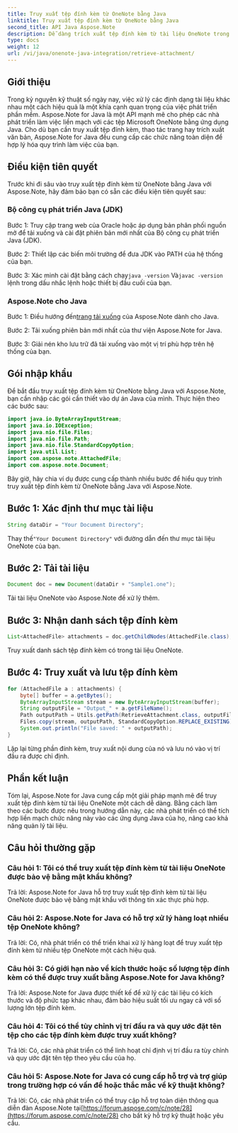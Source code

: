 ```yaml
---
title: Truy xuất tệp đính kèm từ OneNote bằng Java
linktitle: Truy xuất tệp đính kèm từ OneNote bằng Java
second_title: API Java Aspose.Note
description: Dễ dàng trích xuất tệp đính kèm từ tài liệu OneNote trong Java! Aspose.Note xử lý tất cả các định dạng và xử lý hàng loạt. Các bước dễ dàng và bao gồm mã! #OneNote #Java #Aspose
type: docs
weight: 12
url: /vi/java/onenote-java-integration/retrieve-attachment/
---
```

## Giới thiệu

Trong kỷ nguyên kỹ thuật số ngày nay, việc xử lý các định dạng tài liệu khác nhau một cách hiệu quả là một khía cạnh quan trọng của việc phát triển phần mềm. Aspose.Note for Java là một API mạnh mẽ cho phép các nhà phát triển làm việc liền mạch với các tệp Microsoft OneNote bằng ứng dụng Java. Cho dù bạn cần truy xuất tệp đính kèm, thao tác trang hay trích xuất văn bản, Aspose.Note for Java đều cung cấp các chức năng toàn diện để hợp lý hóa quy trình làm việc của bạn.

## Điều kiện tiên quyết

Trước khi đi sâu vào truy xuất tệp đính kèm từ OneNote bằng Java với Aspose.Note, hãy đảm bảo bạn có sẵn các điều kiện tiên quyết sau:

### Bộ công cụ phát triển Java (JDK)

Bước 1: Truy cập trang web của Oracle hoặc áp dụng bản phân phối nguồn mở để tải xuống và cài đặt phiên bản mới nhất của Bộ công cụ phát triển Java (JDK).

Bước 2: Thiết lập các biến môi trường để đưa JDK vào PATH của hệ thống của bạn.

 Bước 3: Xác minh cài đặt bằng cách chạy`java -version` Và`javac -version` lệnh trong dấu nhắc lệnh hoặc thiết bị đầu cuối của bạn.

### Aspose.Note cho Java

 Bước 1: Điều hướng đến[trang tải xuống](https://releases.aspose.com/note/java/) của Aspose.Note dành cho Java.

Bước 2: Tải xuống phiên bản mới nhất của thư viện Aspose.Note for Java.

Bước 3: Giải nén kho lưu trữ đã tải xuống vào một vị trí phù hợp trên hệ thống của bạn.

## Gói nhập khẩu

Để bắt đầu truy xuất tệp đính kèm từ OneNote bằng Java với Aspose.Note, bạn cần nhập các gói cần thiết vào dự án Java của mình. Thực hiện theo các bước sau:

```java
import java.io.ByteArrayInputStream;
import java.io.IOException;
import java.nio.file.Files;
import java.nio.file.Path;
import java.nio.file.StandardCopyOption;
import java.util.List;
import com.aspose.note.AttachedFile;
import com.aspose.note.Document;
```

Bây giờ, hãy chia ví dụ được cung cấp thành nhiều bước để hiểu quy trình truy xuất tệp đính kèm từ OneNote bằng Java với Aspose.Note.

## Bước 1: Xác định thư mục tài liệu

```java
String dataDir = "Your Document Directory";
```

 Thay thế`"Your Document Directory"` với đường dẫn đến thư mục tài liệu OneNote của bạn.

## Bước 2: Tải tài liệu

```java
Document doc = new Document(dataDir + "Sample1.one");
```

Tải tài liệu OneNote vào Aspose.Note để xử lý thêm.

## Bước 3: Nhận danh sách tệp đính kèm

```java
List<AttachedFile> attachments = doc.getChildNodes(AttachedFile.class);
```

Truy xuất danh sách tệp đính kèm có trong tài liệu OneNote.

## Bước 4: Truy xuất và lưu tệp đính kèm

```java
for (AttachedFile a : attachments) {
    byte[] buffer = a.getBytes();
    ByteArrayInputStream stream = new ByteArrayInputStream(buffer);
    String outputFile = "Output_" + a.getFileName();
    Path outputPath = Utils.getPath(RetrieveAttachment.class, outputFile);
    Files.copy(stream, outputPath, StandardCopyOption.REPLACE_EXISTING);
    System.out.println("File saved: " + outputPath);
}
```

Lặp lại từng phần đính kèm, truy xuất nội dung của nó và lưu nó vào vị trí đầu ra được chỉ định.

## Phần kết luận

Tóm lại, Aspose.Note for Java cung cấp một giải pháp mạnh mẽ để truy xuất tệp đính kèm từ tài liệu OneNote một cách dễ dàng. Bằng cách làm theo các bước được nêu trong hướng dẫn này, các nhà phát triển có thể tích hợp liền mạch chức năng này vào các ứng dụng Java của họ, nâng cao khả năng quản lý tài liệu.

## Câu hỏi thường gặp

### Câu hỏi 1: Tôi có thể truy xuất tệp đính kèm từ tài liệu OneNote được bảo vệ bằng mật khẩu không?

Trả lời: Aspose.Note for Java hỗ trợ truy xuất tệp đính kèm từ tài liệu OneNote được bảo vệ bằng mật khẩu với thông tin xác thực phù hợp.

### Câu hỏi 2: Aspose.Note for Java có hỗ trợ xử lý hàng loạt nhiều tệp OneNote không?

Trả lời: Có, nhà phát triển có thể triển khai xử lý hàng loạt để truy xuất tệp đính kèm từ nhiều tệp OneNote một cách hiệu quả.

### Câu hỏi 3: Có giới hạn nào về kích thước hoặc số lượng tệp đính kèm có thể được truy xuất bằng Aspose.Note for Java không?

Trả lời: Aspose.Note for Java được thiết kế để xử lý các tài liệu có kích thước và độ phức tạp khác nhau, đảm bảo hiệu suất tối ưu ngay cả với số lượng lớn tệp đính kèm.

### Câu hỏi 4: Tôi có thể tùy chỉnh vị trí đầu ra và quy ước đặt tên tệp cho các tệp đính kèm được truy xuất không?

Trả lời: Có, các nhà phát triển có thể linh hoạt chỉ định vị trí đầu ra tùy chỉnh và quy ước đặt tên tệp theo yêu cầu của họ.

### Câu hỏi 5: Aspose.Note for Java có cung cấp hỗ trợ và trợ giúp trong trường hợp có vấn đề hoặc thắc mắc về kỹ thuật không?

Trả lời: Có, các nhà phát triển có thể truy cập hỗ trợ toàn diện thông qua diễn đàn Aspose.Note tại[https://forum.aspose.com/c/note/28](https://forum.aspose.com/c/note/28) cho bất kỳ hỗ trợ kỹ thuật hoặc yêu cầu.